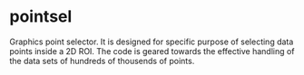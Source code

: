 pointsel
========

Graphics point selector. It is designed for specific 
purpose of selecting data points inside a 2D ROI. 
The code is geared towards the effective handling of
the data sets of hundreds of thousends of points.


